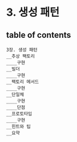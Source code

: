# 3. 생성 패턴

## table of contents

```
3장. 생성 패턴 
__추상 팩토리 
____구현 
__빌더 
____구현 
__팩토리 메서드 
____구현 
__단일체 
____구현 
____단점 
__프로토타입 
____구현 
__힌트와 팁 
__요약 
```
